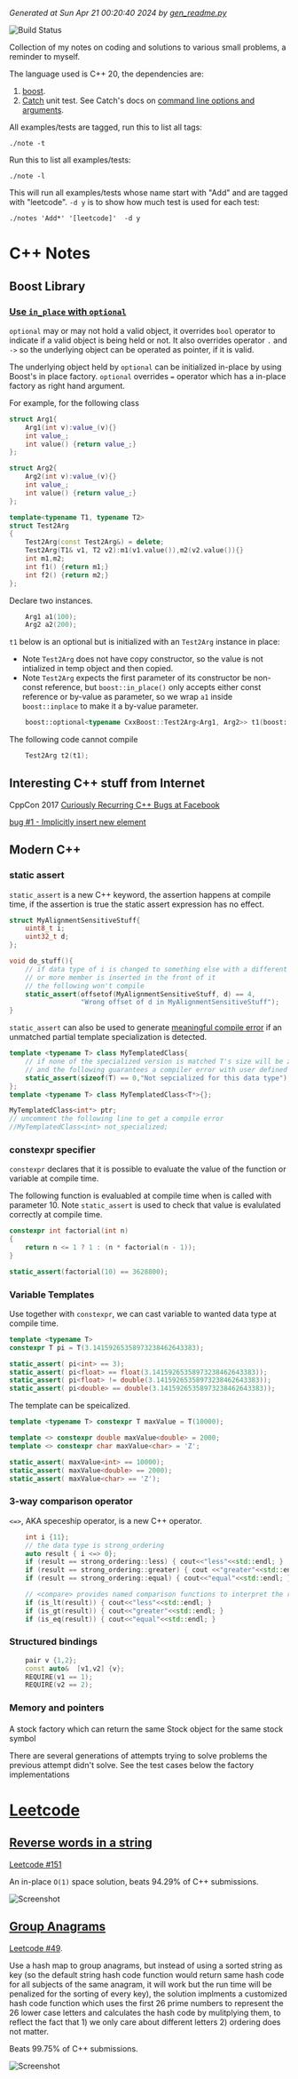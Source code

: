 *Generated at Sun Apr 21 00:20:40 2024 by [gen_readme.py](gen_readme.py)*

![Build Status](https://github.com/murphytalk/coding_notes/actions/workflows/cmake.yml/badge.svg)

Collection of my notes on coding and solutions to various small problems, a reminder to myself.

The language used is C++ 20, the dependencies are:

 1. [boost](http://www.boost.org/).
 1. [Catch](https://github.com/philsquared/Catch) unit test. See Catch's docs on [command line options and arguments](https://github.com/philsquared/Catch/blob/master/docs/command-line.md).

All examples/tests are tagged, run this to list all tags:

```
./note -t 
```
Run this to list all examples/tests:

```
./note -l
```
This will run all examples/tests whose name start with "Add" and are tagged with "leetcode". `-d y` is to show how much test is used for each test:

```
./notes 'Add*' '[leetcode]'  -d y
```

# C++ Notes

## Boost Library


### [Use `in_place` with `optional`](src/c++notes/boost.cpp#L18)

`optional` may or may not hold a valid object, it overrides `bool` operator to indicate if a valid object is being held or not. 
It also overrides operator `.` and `->` so the underlying object can be operated as pointer, if it is valid.

The underlying object held by `optional` can be initialized in-place by using Boost's in place factory. 
`optional` overrides `=` operator which has a in-place factory as right hand argument.

For example, for the following class

```c++
struct Arg1{
    Arg1(int v):value_(v){}
    int value_;
    int value() {return value_;}
};

struct Arg2{
    Arg2(int v):value_(v){}
    int value_;
    int value() {return value_;}
};

template<typename T1, typename T2>
struct Test2Arg
{
    Test2Arg(const Test2Arg&) = delete;
    Test2Arg(T1& v1, T2 v2):m1(v1.value()),m2(v2.value()){}
    int m1,m2;
    int f1() {return m1;}
    int f2() {return m2;}
};
```



Declare two instances.



```c++
    Arg1 a1(100);
    Arg2 a2(200);
```


`t1` below is an optional but is initialized with an `Test2Arg` instance in place:
- Note `Test2Arg` does not have copy constructor, so the value is not intialized in temp object and then copied.
- Note `Test2Arg` expects the first parameter of its constructor be non-const reference, but `boost::in_place()` only accepts either const reference
  or by-value as parameter, so we wrap `a1` inside `boost::inplace` to make it a by-value parameter.

```c++
    boost::optional<typename CxxBoost::Test2Arg<Arg1, Arg2>> t1(boost::in_place(boost::ref(a1), a2));
```


The following code cannot compile
```c++
    Test2Arg t2(t1);
```

## Interesting C++ stuff from Internet

CppCon 2017 [Curiously Recurring C++ Bugs at Facebook](https://www.youtube.com/watch?v=3MB2iiCkGxg&t=184s)

[bug #1 - Implicitly insert new element](src/c++notes/cpp-con/fb-recurring-bugs.cpp#L11)
 
## Modern C++

### static assert

 `static_assert` is a new C++ keyword, the assertion happens at compile time, if the assertion is true the static assert expression has no effect.

```c++
struct MyAlignmentSensitiveStuff{
    uint8_t i;
    uint32_t d;
};

void do_stuff(){
    // if data type of i is changed to something else with a different size,
    // or more member is inserted in the front of it
    // the following won't compile
    static_assert(offsetof(MyAlignmentSensitiveStuff, d) == 4,
                  "Wrong offset of d in MyAlignmentSensitiveStuff");
}
```

  `static_assert` can also be used to generate [meaningful compile error](src/c++notes/modern-c++/cxx11.cpp#L32) if an unmatched partial template specialization is detected.
 
```c++
template <typename T> class MyTemplatedClass{
    // if none of the specialized version is matched T's size will be zero
    // and the following guarantees a compiler error with user defined error message
    static_assert(sizeof(T) == 0,"Not sepcialized for this data type");
};
template <typename T> class MyTemplatedClass<T*>{};

MyTemplatedClass<int*> ptr;
// uncomment the following line to get a compile error
//MyTemplatedClass<int> not_specialized;
```

### constexpr specifier
`constexpr`  declares that it is possible to evaluate the value of the function or variable at compile time.

The following function is evaluabled at compile time when is called with parameter 10. 
Note `static_assert` is used to check that value is evalulated correctly at compile time.

```c++
constexpr int factorial(int n)
{
    return n <= 1 ? 1 : (n * factorial(n - 1));
}

static_assert(factorial(10) == 3628800);

```


### Variable Templates

Use together with `constexpr`, we can cast variable to wanted data type at compile time.


```c++
template <typename T>
constexpr T pi = T(3.14159265358973238462643383);

static_assert( pi<int> == 3);
static_assert( pi<float> == float(3.14159265358973238462643383));
static_assert( pi<float> != double(3.14159265358973238462643383));
static_assert( pi<double> == double(3.14159265358973238462643383));
```
 The template can be speicalized.

```c++
template <typename T> constexpr T maxValue = T(10000);

template <> constexpr double maxValue<double> = 2000;
template <> constexpr char maxValue<char> = 'Z';

static_assert( maxValue<int> == 10000);
static_assert( maxValue<double> == 2000);
static_assert( maxValue<char> == 'Z');
```

 
### 3-way comparison operator

 `<=>`, AKA speceship operator, is a new C++ operator.
   
```c++
    int i {11};
    // the data type is strong_ordering
    auto result { i <=> 0};
    if (result == strong_ordering::less) { cout<<"less"<<std::endl; }
    if (result == strong_ordering::greater) { cout <<"greater"<<std::endl; }
    if (result == strong_ordering::equal) { cout<<"equal"<<std::endl; }

    // <compare> provides named comparison functions to interpret the result of an ordering.
    if (is_lt(result)) { cout<<"less"<<std::endl; }
    if (is_gt(result)) { cout<<"greater"<<std::endl; }
    if (is_eq(result)) { cout<<"equal"<<std::endl; }
```

### Structured bindings

```c++
    pair v {1,2};
    const auto&  [v1,v2] {v};
    REQUIRE(v1 == 1);
    REQUIRE(v2 == 2);
```

### Memory and pointers
  

#### 
 A stock factory which can return the same Stock object for the same stock symbol
 
 There are several generations of attempts trying to solve problems the previous attempt didn't solve.
 See the test cases below the factory implementations
 
 
# [Leetcode](https://leetcode.com/)

## [Reverse words in a string](src/leetcode/reverse_words.cpp#L12)

[Leetcode #151](https://leetcode.com/problems/reverse-words-in-a-string/)

An in-place `O(1)` space solution, beats 94.29% of C++ submissions.

 ![Screenshot](img/leetcode/RevserseWordsInString.PNG)


## [Group Anagrams](src/leetcode/group_anagrams.cpp#L15)

[Leetcode #49](https://leetcode.com/problems/anagrams/).

Use a hash map to group anagrams, but instead of using a sorted string as key (so the default string hash code function would return same hash code for all subjects of the same anagram, it will work but the run time will be penalized for the sorting of every key), the solution implments a customized hash code function which uses the first 26 prime numbers to represent the 26 lower case letters and calculates the hash code by mulitplying them, to reflect the fact that 1) we only care about different letters 2) ordering does not matter.

Beats 99.75% of C++ submissions.

 ![Screenshot](img/leetcode/Anagrams.PNG)


